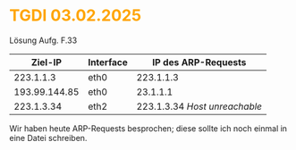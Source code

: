 # <font color = "orange">TGDI 03.02.2025</font>
Lösung Aufg. F.33

| Ziel-IP       | Interface | IP des ARP-Requests           |
| ------------- | --------- | ----------------------------- |
| 223.1.1.3     | eth0      | 223.1.1.3                     |
| 193.99.144.85 | eth0      | 23.1.1.1                      |
| 223.1.3.34    | eth2      | 223.1.3.34 *Host unreachable* |
Wir haben heute ARP-Requests besprochen; diese sollte ich noch einmal in eine Datei schreiben.

